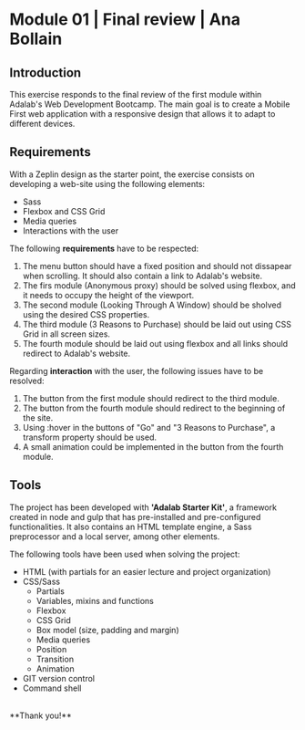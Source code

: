 # Module 01 | Final review | Ana Bollain

## Introduction

This exercise responds to the final review of the first module within Adalab's Web Development Bootcamp. The main goal is to create a Mobile First web application with a responsive design that allows it to adapt to different devices. 

## Requirements

With a Zeplin design as the starter point, the exercise consists on developing a web-site using the following elements:

- Sass
- Flexbox and CSS Grid
- Media queries
- Interactions with the user

The following **requirements** have to be respected:

1. The menu button should have a fixed position and should not dissapear when scrolling. It should also contain a link to Adalab's website.
2. The firs module (Anonymous proxy) should be solved using flexbox, and it needs to occupy the height of the viewport.
3. The second module (Looking Through A Window) should be sholved using the desired CSS properties.
4. The third module (3 Reasons to Purchase) should be laid out using CSS Grid in all screen sizes.
5. The fourth module should be laid out using flexbox and all links should redirect to Adalab's website.

Regarding **interaction** with the user, the following issues have to be resolved:

1. The button from the first module should redirect to the third module.
2. The button from the fourth module should redirect to the beginning of the site.
3. Using :hover in the buttons of "Go" and "3 Reasons to Purchase", a transform property should be used. 
4. A small animation could be implemented in the button from the fourth module. 

## Tools

The project has been developed with **'Adalab Starter Kit'**, a framework created in node and gulp that has pre-installed and pre-configured functionalities. It also contains an HTML template engine, a Sass preprocessor and a local server, among other elements.

The following tools have been used when solving the project:

- HTML (with partials for an easier lecture and project organization)
- CSS/Sass
    - Partials
    - Variables, mixins and functions
    - Flexbox
    - CSS Grid
    - Box model (size, padding and margin)
    - Media queries
    - Position 
    - Transition
    - Animation
 - GIT version control
 - Command shell
<br>
**Thank you!**
